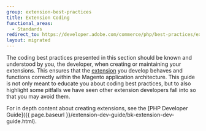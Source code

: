 ```yaml
---
group: extension-best-practices
title: Extension Coding
functional_areas:
  - Standards
redirect_to: https://developer.adobe.com/commerce/php/best-practices/extensions/
layout: migrated
---
```


The coding best practices presented in this section should be known and understood by you, the developer, when creating or maintaining your extensions. This ensures that the [extension](https://glossary.magento.com/extension) you develop behaves and functions correctly within the Magento application architecture. This guide is not only meant to educate you about coding best practices, but to also highlight some pitfalls we have seen other extension developers fall into so that you may avoid them.

For in depth content about creating extensions, see the [PHP Developer Guide]({{ page.baseurl }}/extension-dev-guide/bk-extension-dev-guide.html).
